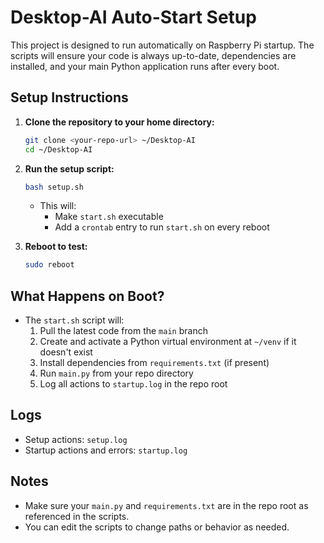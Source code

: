 # Desktop-AI Auto-Start Setup

This project is designed to run automatically on Raspberry Pi startup. The scripts will ensure your code is always up-to-date, dependencies are installed, and your main Python application runs after every boot.

## Setup Instructions

1. **Clone the repository to your home directory:**
   ```sh
   git clone <your-repo-url> ~/Desktop-AI
   cd ~/Desktop-AI
   ```

2. **Run the setup script:**
   ```sh
   bash setup.sh
   ```
   - This will:
     - Make `start.sh` executable
     - Add a `crontab` entry to run `start.sh` on every reboot

3. **Reboot to test:**
   ```sh
   sudo reboot
   ```

## What Happens on Boot?
- The `start.sh` script will:
  1. Pull the latest code from the `main` branch
  2. Create and activate a Python virtual environment at `~/venv` if it doesn't exist
  3. Install dependencies from `requirements.txt` (if present)
  4. Run `main.py` from your repo directory
  5. Log all actions to `startup.log` in the repo root

## Logs
- Setup actions: `setup.log`
- Startup actions and errors: `startup.log`

## Notes
- Make sure your `main.py` and `requirements.txt` are in the repo root as referenced in the scripts.
- You can edit the scripts to change paths or behavior as needed. 